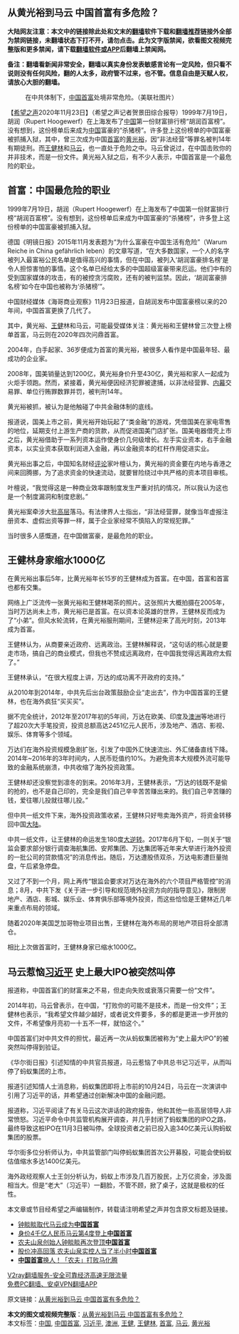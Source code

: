  <h2>从黄光裕到马云 中国首富有多危险？</h2> <p class="notice"><b>大陆网友注意：本文中的链接除此处和文末的<a href="https://github.com/bannedbook/fanqiang" >翻墙</a>软件下载和<a href="https://github.com/killgcd/justmysocks/blob/master/README.md">翻墙推荐</a>链接外全部为禁网链接，未翻墙状态下打不开，请勿点击。此为文字版禁闻，欲看图文视频完整版和更多禁闻，请下载<a href="https://github.com/bannedbook/fanqiang">翻墙软件或APP</a>后翻墙上禁闻网。</p><p>备注：翻墙看新闻非常安全，翻墙以真实身份发表敏感言论有一定风险，但只看不说则没有任何风险，翻的人太多，政府管不过来，也不管。信息自由是天赋人权，请放心大胆的翻墙。</b></p>  <div class="entry"> <figure><figcaption>在中共体制下，<a href="https://www.bannedbook.org/bnews/tag/%e4%b8%ad%e5%9b%bd%e9%a6%96%e5%af%8c/" class="st_tag internal_tag" rel="tag" title="标签 中国首富 下的日志">中国首富</a>处境非常危险。（美联社图片）</figcaption></figure> <p>【<span class='wp_keywordlink_affiliate'><a href="https://www.soundofhope.org" title="希望之声" target="_blank">希望之声</a></span>2020年11月23日】（希望之声记者贺景田综合报导）1999年7月19日，胡润（Rupert Hoogewerf）在上海发布了<span class='wp_keywordlink_affiliate'><a href="https://www.bannedbook.org/" title="中国" target="_blank">中国</a></span>第一份财富排行榜“胡润百富榜”。没有想到，这份榜单后来成为<a href="https://www.bannedbook.org/bnews/tag/%E4%B8%AD%E5%9B%BD/" class="st_tag internal_tag" rel="tag" title="标签 中国 下的日志">中国</a>富豪的“杀猪榜”。许多登上这份榜单的中国富豪被抓捕入狱，其中，曾三次成为中国<a href="https://www.bannedbook.org/bnews/tag/%e9%a6%96%e5%af%8c/" class="st_tag internal_tag" rel="tag" title="标签 首富 下的日志">首富</a>的<a href="https://www.bannedbook.org/bnews/tag/%e9%bb%84%e5%85%89%e8%a3%95/" class="st_tag internal_tag" rel="tag" title="标签 黄光裕 下的日志">黄光裕</a>，因“非法经营”等罪名被判14年有期徒刑。而<a href="https://www.bannedbook.org/bnews/tag/%e7%8e%8b%e5%81%a5%e6%9e%97/" class="st_tag internal_tag" rel="tag" title="标签 王健林 下的日志">王健林</a>和<a href="https://www.bannedbook.org/bnews/tag/%e9%a9%ac%e4%ba%91/" class="st_tag internal_tag" rel="tag" title="标签 马云 下的日志">马云</a>，也一直处于危险之中。马云曾说过，在中国击败你的并非技术，而是一份文件。黄光裕入狱之后，有不少人表示，中国首富是一个最危险的职业。</p> <h2><strong>首富：中国最危险的职业</strong></h2> <p>1999年7月19日，胡润（Rupert Hoogewerf）在上海发布了中国第一份财富排行榜“胡润百富榜”。没有想到，这份榜单后来成为中国富豪的“杀猪榜”，许多登上这份榜单的中国富豪被抓捕入狱。</p> <p>德国《明镜日报》2015年11月发表题为“为什么富豪在中国生活有危险”（Warum Reiche in China gefährlich leben）的文章写道，“在大多数国家，一个人的名字被列入最富裕公民名单是值得高兴的事情，但在中国，被列入‘胡润富豪排名榜’是令人担惊害怕的事情。这个名单已经给太多的中国超级富豪带来厄运。他们中有的受到国家媒体的攻击，有的被控贪污腐败，还有的被判监禁。因此，‘胡润富豪排名榜’如今在中国也被称为‘杀猪榜’”。</p> <p>中国财经媒体《海哥商业观察》11月23日报道，自胡润发布中国富豪榜以来的20年间，中国首富更换了几代了。</p> <p>其中，黄光裕、<a href="https://www.bannedbook.org/bnews/tag/%e7%8e%8b%e5%81%a5/" class="st_tag internal_tag" rel="tag" title="标签 王健 下的日志">王健</a>林和马云，可能最受媒体关注：黄光裕和王健林曾三次登上榜单首富，马云则在2020年四次问鼎首富。</p> <p>2004年，白手起家、36岁便成为首富的黄光裕，被很多人看作是中国最年轻、最成功的企业家。</p> <p>2008年，国美销量达到1200亿，黄光裕身价升至430亿，黄光裕和家人一起成为火炬手领跑。然而，紧接着，黄光裕便因经济犯罪被逮捕，以非法经营罪、<span class='wp_keywordlink_affiliate'><a href="https://www.bannedbook.org/bnews/ccpdope/" title="中共高层内幕" target="_blank">内幕</a></span>交易罪、单位行贿罪数罪并罚，被判刑14年。</p> <p>黄光裕被抓，被认为是他触碰了中共金融体制的底线。</p> <p>报道说，国美上市之前，黄光裕开始玩起了“类金融”的游戏，凭借国美在家电零售的地位，延期支付上游生产商的货款，从而促进国美门店扩张。国美电器借壳上市之后，黄光裕借助于一系列资本运作使身价几何级增长。左手实业资本，右手金融资本，以实业资本获取利润进入金融，再以金融资本的杠杆作用促进实业。</p>  <p>黄光裕出事之后，中国知名财经<span class='wp_keywordlink_affiliate'><a href="https://www.bannedbook.org/bnews/comments/" title="新闻评论" target="_blank">评论</a></span>家叶檀认为，黄光裕的资金要在内地与香港之间来回腾挪，为了追求资金的快速流动，就要冒险绕过中共严格的资本项目审核。</p> <p>叶檀说，“我觉得这是一种商业效率跟制度发生严重对抗的情况，所以我认为这也是一个制度漏洞和制度悲剧。”</p> <p>黄光裕案牵涉大批<span class='wp_keywordlink_affiliate'><a href="https://www.bannedbook.org/bnews/ccpdope/" title="中共高层内幕" target="_blank">高层</a></span>落马。有法律界人士指出，“非法经营罪，就像当年虚报注册资本、虚假出资等罪一样，属于企业家经常不慎陷入的常规犯罪。”</p> <p>当时很多人感慨道，在中国做富豪，是最危险的职业。</p> <h2><strong>王健林身家缩水1000亿</strong></h2> <p>在黄光裕出事后5年，比黄光裕年长15岁的王健林成为首富。在中国，首富和首富也都有交集。</p> <p>网络上广泛流传一张黄光裕和王健林喝茶的照片。这张照片大概拍摄在2005年，当时万达尚未上市，黄光裕已是首富。在以资本论英雄的世界，王健林反而成为了“小弟”。但风水轮流转，在黄光裕服刑期间，王健林迎来了高光时刻，2013年成为首富。</p> <p>王健林认为，从商要亲近政府、远离政治。王健林解释说，“这句话的核心就是要走市场，搞自己的商业模式，但我也不赞成远离政府，在中国我觉得远离政府太假了。”</p> <p>王健林承认，“在很大程度上讲，万达的成功离不开政府的支持。”</p> <p>从2010年到2014年，中共先后出台政策鼓励企业“走出去”，作为中国首富的王健林，也在海外疯狂“买买买”。</p>  <p>据不完全统计，2012年至2017年初的5年间，万达在欧美、印度及<a href="https://www.bannedbook.org/bnews/tag/%e6%be%b3%e6%b4%b2/" class="st_tag internal_tag" rel="tag" title="标签 澳洲 下的日志">澳洲</a>等地进行了超20次大手笔投资，投资总额高达2451亿元人民币，涉及地产、酒店、影视、娱乐、体育等多个领域。</p> <p>万达们在海外投资规模急剧扩张，引发了中国外汇快速流出、外汇储备直线下降。2014年~2016年的3年时间内，人民币贬值约10%。为避免资本大规模外流可能导致的金融系统崩溃，中共收缩了海外投资政策。</p> <p>王健林却还没察觉到凛冬的到来。2016年3月，王健林表示，“万达的钱既不是偷的抢的，也不是自己印的，完全是我们自己辛辛苦苦赚出来的。我们自己辛苦赚的钱，爱往哪儿投就往哪儿投。”</p> <p>但中共一纸文件下来，海外投资政策收紧，王健林只好甩卖海外资产，将资金转移回中国<span class='wp_keywordlink_affiliate'><a href="https://www.bannedbook.org/" title="大陆" target="_blank">大陆</a></span>。</p> <p>中共一纸文件，让王健林的命运发生180度<span class='wp_keywordlink'><a href="https://www.bannedbook.org/forum2/topic1081.html" title="韩丁  大逆转：中国的私有化1979-1989" target="_blank">大逆转</a></span>。2017年6月下旬，一则关于“银监会要求部分银行调查海航集团、安邦集团、万达集团等近年来大举进行海外投资的一批公司的贷款情况”的消息传出。随后，万达遭股债双杀，万达电影遭巨量抛盘，午后紧急停盘。</p> <p>又过了不到一个月，网上再传“银监会要求对万达在海外的六个项目严格管控”的消息；8月，中共下发《关于进一步引导和规范境外投资方向的指导意见》，限制房地产、酒店、影城、娱乐业、体育俱乐部等境外投资，而这些恰恰是王健林近几年来重点布局的领域。</p> <p>随着2020年美国芝加哥物业项目出售，王健林在海外布局的房地产项目将全部清仓。</p> <p>相比上次做首富时，王健林身家已缩水1000亿。</p> <h2><strong>马云惹恼<a href="https://www.bannedbook.org/bnews/tag/%e4%b9%a0%e8%bf%91%e5%b9%b3/" class="st_tag internal_tag" rel="tag" title="标签 习近平 下的日志">习近平</a> 史上最大IPO被突然叫停</strong></h2> <p>报道称，中国首富们的财富来之不易，但走向失败或衰落只需要一份“文件”。</p>  <p>2014年初，马云曾表示，在中国，“打败你的可能不是技术，而是一份文件”；王健林也表示，“我希望文件越少越好，或者说文件要多，多的都是更进一步开放的文件，不希望像月亮初一十五不一样，就怕这个。”</p> <p>中国首富们对中共文件的担忧，最近再一次从蚂蚁集团被称为“史上最大IPO”的被突然叫停得到验证。</p> <p>《华尔街日报》引述知情的中共官员报道，马云惹恼了中共总书记习近平，从而叫停了蚂蚁集团的上市。</p> <p>报道引述知情人士消息称，蚂蚁集团即将上市前的10月24日，马云在一次演讲中引用了习近平的话，并希望通过创新解决中国的金融问题。</p> <p>报道称，习近平阅读了有关马云这次讲话的政府报告，他和其他一些高层领导人非常愤怒。习近平命令中共监管机构展开调查，并几乎封闭了蚂蚁集团的IPO之路，最终导致这桩IPO在11月3日被叫停。全球投资者之前已投入逾340亿美元认购蚂蚁集团的股票。</p> <p>华尔街多位分析师认为，中共监管部门叫停蚂蚁集团首次公开募股，可能会使蚂蚁估值缩水多达1400亿美元。</p> <p>海外政经观察人士王剑分析认为，蚂蚁上市涉及几百万股民，上万亿资金，涉及面相当大。但是“老大”（习近平）一翻脸，不管不顾，掀了桌子，这就是极权的任性。</p> <p>本文章或节目经希望之声编辑制作，转载请注明希望之声并包含原文标题及链接。</p> <ul class='op-related-articles' title='相关阅读'> <li><a href='https://www.bannedbook.org/bnews/headline/20201122/1434927.html' target='_blank'>钟睒睒取代马云成为<b>中国首富</b></a></li> <li><a href='https://www.bannedbook.org/bnews/baitai/20201020/1417191.html' target='_blank'>身价4千亿人民币马云第4度登上<b>中国首富</b></a></li> <li><a href='https://www.bannedbook.org/bnews/headline/20200927/1403792.html' target='_blank'>农夫山泉创始人钟睒睒再次登顶<b>中国首富</b></a></li> <li><a href='https://www.bannedbook.org/bnews/comments/20200909/1393204.html' target='_blank'>股价冲高回落 农夫山泉实控人当了半小时<b>中国首富</b></a></li> <li><a href='https://www.bannedbook.org/bnews/baitai/20200909/1393096.html' target='_blank'><b>中国首富</b>换人！「农夫」打败马化腾</a></li> </ul> <p class="texttj"> <a href="https://www.bannedbook.org/forum23/topic22702.html" target="_blank">V2ray翻墙服务-安全可靠经济高速无限流量</a><br/> <a href="https://github.com/bannedbook/fanqiang/wiki/%E7%A6%81%E9%97%BB%E7%BD%91%E5%AE%89%E5%8D%93%E7%BF%BB%E5%A2%99%E6%96%B0%E9%97%BBAPP" target="_blank">免费PC翻墙、安卓VPN翻墙APP</a></p><p>原文链接：<a class="src_link"  href="https://www.soundofhope.org/post/446134" target="_blank">从黄光裕到马云 中国首富有多危险？</a></p> <a name='sharetosocial'></a>       <div><b>本文的图文或视频完整版</b>：<a href='https://www.bannedbook.org/bnews/comments/20201124/1435985.html'>从黄光裕到马云 中国首富有多危险？</a></div>  </div><!--END ENTRY--> <div class="postfooter"> <div>本文标签：<a href="https://www.bannedbook.org/bnews/tag/%E4%B8%AD%E5%9B%BD/" rel="tag">中国</a>, <a href="https://www.bannedbook.org/bnews/tag/%e4%b8%ad%e5%9b%bd%e9%a6%96%e5%af%8c/" rel="tag">中国首富</a>, <a href="https://www.bannedbook.org/bnews/tag/%e4%b9%a0%e8%bf%91%e5%b9%b3/" rel="tag">习近平</a>, <a href="https://www.bannedbook.org/bnews/tag/%e6%be%b3%e6%b4%b2/" rel="tag">澳洲</a>, <a href="https://www.bannedbook.org/bnews/tag/%e7%8e%8b%e5%81%a5/" rel="tag">王健</a>, <a href="https://www.bannedbook.org/bnews/tag/%e7%8e%8b%e5%81%a5%e6%9e%97/" rel="tag">王健林</a>, <a href="https://www.bannedbook.org/bnews/tag/%e9%a6%96%e5%af%8c/" rel="tag">首富</a>, <a href="https://www.bannedbook.org/bnews/tag/%e9%a9%ac%e4%ba%91/" rel="tag">马云</a>, <a href="https://www.bannedbook.org/bnews/tag/%e9%bb%84%e5%85%89%e8%a3%95/" rel="tag">黄光裕</a></div>  </div><!--END POSTFOOTER--> 
